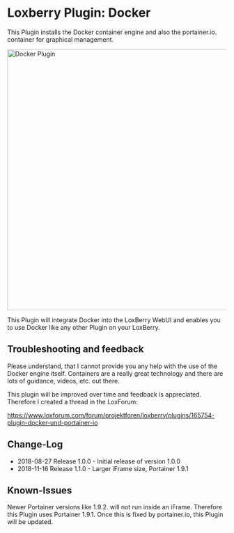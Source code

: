 # Loxberry Plugin: Docker
This Plugin installs the Docker container engine and also the portainer.io. container for graphical management.

<img src="https://raw.githubusercontent.com/michaelmiklis/loxberry-plugin-docker/assets/plugin.png" height="600" alt="Docker Plugin"/>

This Plugin will integrate Docker into the LoxBerry WebUI and enables you to use Docker like any other Plugin on your LoxBerry.

## Troubleshooting and feedback
Please understand, that I cannot provide you any help with the use of the Docker engine itself. Containers are a really great technology and there are lots of guidance, videos, etc. out there.

This plugin will be improved over time and feedback is appreciated. Therefore I created a thread in the LoxForum:

https://www.loxforum.com/forum/projektforen/loxberry/plugins/165754-plugin-docker-und-portainer-io

## Change-Log
- 2018-08-27 Release 1.0.0 - Initial release of version 1.0.0
- 2018-11-16 Release 1.1.0 - Larger iFrame size, Portainer 1.9.1

## Known-Issues
Newer Portainer versions like 1.9.2. will not run inside an iFrame. Therefore this Plugin uses Portainer 1.9.1. Once this is fixed by portainer.io, this Plugin will be updated.
